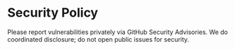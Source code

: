 # Security Policy
Please report vulnerabilities privately via GitHub Security Advisories.
We do coordinated disclosure; do not open public issues for security.
